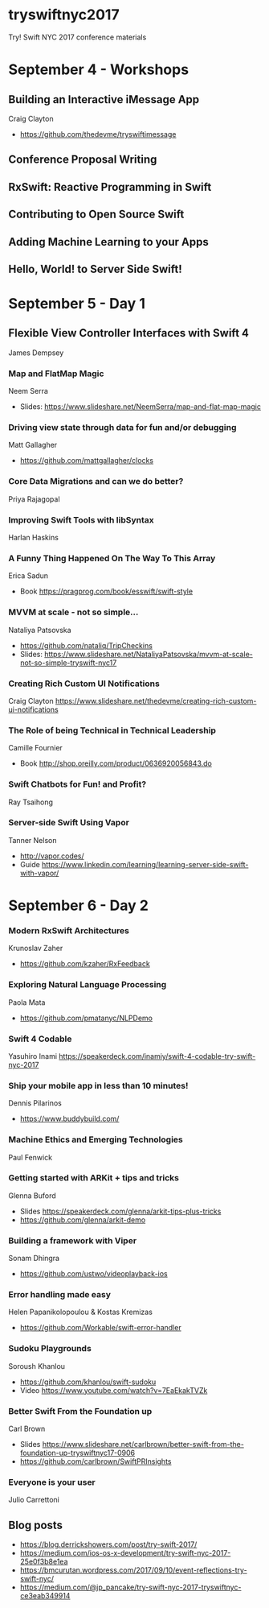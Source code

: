 # tryswiftnyc2017
Try! Swift NYC 2017 conference materials


# September 4 - Workshops

## Building an Interactive iMessage App
  Craig Clayton
  * https://github.com/thedevme/tryswiftimessage
  
## Conference Proposal Writing
## RxSwift: Reactive Programming in Swift
## Contributing to Open Source Swift
## Adding Machine Learning to your Apps
## Hello, World! to Server Side Swift!


# September 5 - Day 1

##  Flexible View Controller Interfaces with Swift 4
  James Dempsey

### Map and FlatMap Magic
Neem Serra
* Slides: https://www.slideshare.net/NeemSerra/map-and-flat-map-magic
  
### Driving view state through data for fun and/or debugging
Matt Gallagher
* https://github.com/mattgallagher/clocks

### Core Data Migrations and can we do better?
Priya Rajagopal


### Improving Swift Tools with libSyntax
Harlan Haskins

### A Funny Thing Happened On The Way To This Array
Erica Sadun
* Book https://pragprog.com/book/esswift/swift-style

### MVVM at scale - not so simple...
Nataliya Patsovska
* https://github.com/nataliq/TripCheckins
* Slides: https://www.slideshare.net/NataliyaPatsovska/mvvm-at-scale-not-so-simple-tryswift-nyc17

### Creating Rich Custom UI Notifications
Craig Clayton
https://www.slideshare.net/thedevme/creating-rich-custom-ui-notifications

### The Role of being Technical in Technical Leadership
Camille Fournier
* Book http://shop.oreilly.com/product/0636920056843.do

### Swift Chatbots for Fun! and Profit?
Ray Tsaihong

### Server-side Swift Using Vapor
Tanner Nelson
* http://vapor.codes/
* Guide https://www.linkedin.com/learning/learning-server-side-swift-with-vapor/



# September 6 - Day 2

### Modern RxSwift Architectures
Krunoslav Zaher
* https://github.com/kzaher/RxFeedback

### Exploring Natural Language Processing
Paola Mata
* https://github.com/pmatanyc/NLPDemo

### Swift 4 Codable
Yasuhiro Inami
https://speakerdeck.com/inamiy/swift-4-codable-try-swift-nyc-2017

### Ship your mobile app in less than 10 minutes!
Dennis Pilarinos
* https://www.buddybuild.com/

### Machine Ethics and Emerging Technologies
Paul Fenwick

### Getting started with ARKit + tips and tricks
Glenna Buford
* Slides https://speakerdeck.com/glenna/arkit-tips-plus-tricks
* https://github.com/glenna/arkit-demo

### Building a framework with Viper
Sonam Dhingra
* https://github.com/ustwo/videoplayback-ios

### Error handling made easy
Helen Papanikolopoulou & Kostas Kremizas
* https://github.com/Workable/swift-error-handler

### Sudoku Playgrounds
Soroush Khanlou
* https://github.com/khanlou/swift-sudoku
* Video https://www.youtube.com/watch?v=7EaEkakTVZk

### Better Swift From the Foundation up
Carl Brown
* Slides https://www.slideshare.net/carlbrown/better-swift-from-the-foundation-up-tryswiftnyc17-0906
* https://github.com/carlbrown/SwiftPRInsights

### Everyone is your user
Julio Carrettoni


## Blog posts
* https://blog.derrickshowers.com/post/try-swift-2017/
* https://medium.com/ios-os-x-development/try-swift-nyc-2017-25e0f3b8e1ea
* https://bmcurutan.wordpress.com/2017/09/10/event-reflections-try-swift-nyc/
* https://medium.com/@jp_pancake/try-swift-nyc-2017-tryswiftnyc-ce3eab349914
